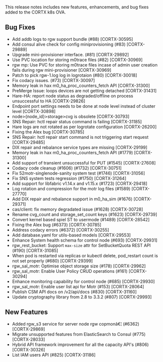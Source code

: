 This release notes includes new features, enhancements, and bug fixes added to the CORTX k8s OVA.


## Bug Fixes

- Add addb logs to rgw support bundle (#88) [CORTX-30595]
- Add consul alive check for config miniprovisioning (#83) [CORTX-29889]
- Upgrade mini-provisioner interface. (#81) [CORTX-29892]
- Use PVC location for storing m0trace files (#82) [CORTX-30969]
- rgw mp: Use PVC for storing m0trace files incase of admin user creation fails during rgw mini-provisioner [CORTX-30969]
- Patch to pick rgw-1.log log in logrotaion (#80) [CORTX-30018]
- Fix codacy issues. (#73) [CORTX-30097]
- Memory leak in hax m0_ha_proc_counters_fetch API [CORTX-31300]
- PreMerge Issue: loops devices are not getting detached [CORTX-31431]
- Hare-HA: report node status as degraded/offline on process unsuccessful to HA [CORTX-29826]
- Endpoint port settings needs to be done at node level instead of cluster level [CORTX-30898]
- node>{node_id}>storage>cvg is obsolete [CORTX-30793]
- SNS Repair: hctl repair status command is failing [CORTX-31185]
- Hare logs are not rotated as per logrotate configuration [CORTX-26200]
- Fixing the Alex bug [CORTX-30785]
- SNS Repair: hctl repair start command is not triggering start request [CORTX-29485]
- DIX repair and rebalance service types are missing [CORTX-29199]
- Memory leak in hax m0_ha_proc_counters_fetch API (#1779) [CORTX-31300]
- Add support of transient unsuccessful for PUT (#1545) [CORTX-27608]
- Codacy code cleanup (#1606) (#1732) [CORTX-30751]
- Fix 52motr-singlenode-sanity system test (#1746) [CORTX-31056]
- Fix SNS system tests regression (#1750) [CORTX-31264]
- Add support for libfabric v1.14.x and v1.15.x (#1723) [CORTX-29418]
- Log rotation and compression for the motr log files (#1589) [CORTX-27770]
- Add DIX repair and rebalance support in m0_ha_sim (#1676) [CORTX-29371]
- cas/client: fix memory degradated issue (#1628) [CORTX-30728]
- Rename cvg_count and storage_set_count keys (#1623) [CORTX-29739]
- Convert kernel based spiel ST to usermode (#1489) [CORTX-28542]
- Fixing the Alex bug (#6373) [CORTX-30785]
- Address codacy errors (#6372) [CORTX-30255]
- Add database.yaml for utils-based models [CORTX-29553]
- Enhance System health schema for control node  (#693) [CORTX-29931]
- rgw_rest_bucket: Support `max-size` attr for SetBucketQuota REST API (#190) [CORTX-31085]
- When pod is restarted via replicas or kubectl delete, pod_restart count is not set properly (#680) [CORTX-29399]
- rgw_sal_motr: Optimise object storage size (#178) [CORTX-29962]
- rgw_sal_motr: Enable User Policy CRUD operations (#161) [CORTX-30294]
- Enhance monitoring capability for control node (#685) [CORTX-29930]
- rgw_sal_motr: Enable user list api for Motr (#153) [CORTX-28064]
- Publish CSM API docs on /v2/api/docs (#830) [CORTX-31160]
- Update cryptography library from 2.8 to 3.3.2 (#807) [CORTX-29993]


## New Features

- Added rgw_s3 service for server node rgw copmonâ€¦ (#6362) [CORTX-29869]
- Migrate unsupported features from ElasticSearch to Consul (#775) [CORTX-28033]
- Hybrid API framework improvement for all the capacity API's (#806) [CORTX-30326]
- List IAM users API (#825) [CORTX-31186]
